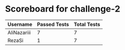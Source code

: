 # Scoreboard for challenge-2
| Username   | Passed Tests | Total Tests |
|------------|--------------|-------------|
| AliNazariii | 7 | 7 |
| RezaSi | 1 | 7 |
